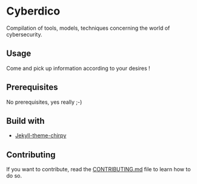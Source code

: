 # Cyberdico

Compilation of tools, models, techniques concerning the world of cybersecurity.

## Usage

Come and pick up information according to your desires !

## Prerequisites

No prerequisites, yes really ;-) 

## Build with

- [Jekyll-theme-chirpy](https://github.com/cotes2020/jekyll-theme-chirpy)

## Contributing

If you want to contribute, read the [CONTRIBUTING.md](../cyberdico.github.io/CONTRIBUTING.md) file to learn how to do so.